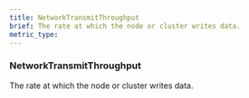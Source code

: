 ```yaml
---
title: NetworkTransmitThroughput
brief: The rate at which the node or cluster writes data.
metric_type:
---
```

### NetworkTransmitThroughput

The rate at which the node or cluster writes data.
